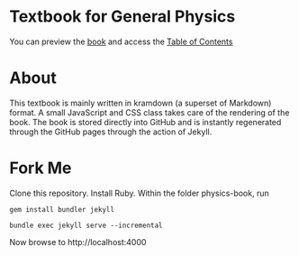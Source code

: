# Textbook for General Physics

You can preview the [book](https://phasematching.github.io/general-physics/) and access
the [Table of Contents](./SUMMARY.md)

# About

This textbook is mainly written in kramdown (a superset of Markdown) format. A
small JavaScript and CSS class takes care of the rendering of the book. The book
is stored directly into GitHub and is instantly regenerated through the GitHub
pages through the action of Jekyll.

# Fork Me

Clone this repository. Install Ruby. Within the folder physics-book, run

`gem install bundler jekyll`

`bundle exec jekyll serve --incremental`

Now browse to http://localhost:4000
